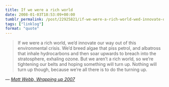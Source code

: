 ```yaml
---
title: If we were a rich world
date: 2008-01-03T18:53:09+00:00
tumblr_permalink: /post/22925821/if-we-were-a-rich-world-wed-innovate-our-way-out
tags: ["linklog"]
format: "quote"
---
```


> If we were a rich world, we&rsquo;d innovate our way out of this environmental crisis. We&rsquo;d breed algae that piss petrol, and albatross that inhale hydrocarbons and then soar upwards to breach into the stratosphere, exhaling ozone. But we aren&rsquo;t a rich world, so we&rsquo;re tightening our belts and hoping something will turn up. Nothing will turn up though, because we&rsquo;re all there is to do the turning up.

— <cite>[Matt Webb, _Wrapping up 2007_](http://interconnected.org/home/2007/12/28/wrapping_up_2007)</cite>
